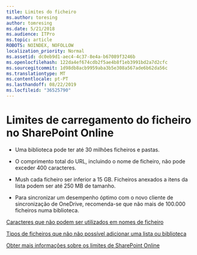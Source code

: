 ```yaml
---
title: Limites do ficheiro
ms.author: toresing
author: tomresing
ms.date: 5/21/2018
ms.audience: ITPro
ms.topic: article
ROBOTS: NOINDEX, NOFOLLOW
localization_priority: Normal
ms.assetid: dc0eb9d1-aec4-4c37-8e4a-b67089f3246b
ms.openlocfilehash: 122da4ef674cdb2f5ae4b8f1eb3991bd2a7d2cfc
ms.sourcegitcommit: 1d98db8acb9959aba3b5e308a567ade6b62da56c
ms.translationtype: MT
ms.contentlocale: pt-PT
ms.lasthandoff: 08/22/2019
ms.locfileid: "36525790"
---
```

# <a name="file-upload-limits-in-sharepoint-online"></a>Limites de carregamento do ficheiro no SharePoint Online

- Uma biblioteca pode ter até 30 milhões ficheiros e pastas.
    
- O comprimento total do URL, incluindo o nome de ficheiro, não pode exceder 400 caracteres.
    
- Mush cada ficheiro ser inferior a 15 GB. Ficheiros anexados a itens da lista podem ser até 250 MB de tamanho.
    
- Para sincronizar um desempenho óptimo com o novo cliente de sincronização de OneDrive, recomenda-se que não mais de 100.000 ficheiros numa biblioteca. 
    
[Caracteres que não podem ser utilizados em nomes de ficheiro](https://go.microsoft.com/fwlink/?linkid=866430)
  
[Tipos de ficheiros que não não possível adicionar uma lista ou biblioteca](https://go.microsoft.com/fwlink/?linkid=273757)
  
[Obter mais informações sobre os limites de SharePoint Online](https://go.microsoft.com/fwlink/?linkid=271273)
  

